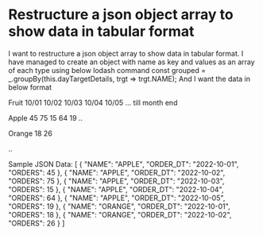 
# Restructure a json object array to show data in tabular format

I want to restructure a json object array to show data in tabular format. I have managed to create an object with name as key and values as an array of each type using below lodash command
const grouped = _.groupBy(this.dayTargetDetails, trgt => trgt.NAME);
And I want the data in below format




Fruit
10/01
10/02
10/03
10/04
10/05
...
till month end




Apple
45
75
15
64
19
..



Orange
18
26



..




Sample JSON Data:
[
    {
        "NAME": "APPLE",
        "ORDER_DT": "2022-10-01",
        "ORDERS": 45
    },
    {
        "NAME": "APPLE",
        "ORDER_DT": "2022-10-02",
        "ORDERS": 75
    },
    {
        "NAME": "APPLE",
        "ORDER_DT": "2022-10-03",
        "ORDERS": 15
    },
    {
        "NAME": "APPLE",
        "ORDER_DT": "2022-10-04",
        "ORDERS": 64
    },
    {
        "NAME": "APPLE",
        "ORDER_DT": "2022-10-05",
        "ORDERS": 19
    },
    {
        "NAME": "ORANGE",
        "ORDER_DT": "2022-10-01",
        "ORDERS": 18
    },
    {
        "NAME": "ORANGE",
        "ORDER_DT": "2022-10-02",
        "ORDERS": 26
    }
]


        